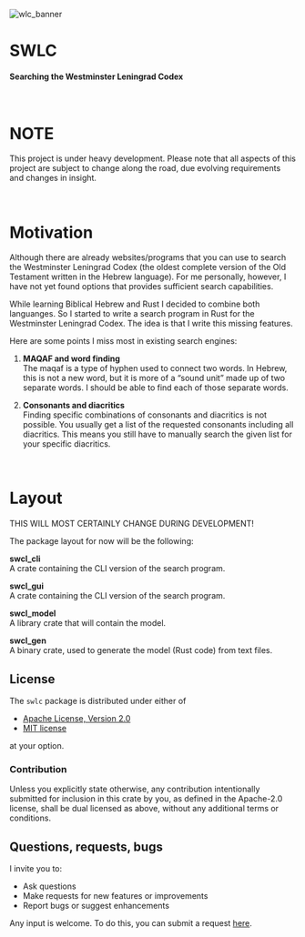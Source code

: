 ![wlc_banner](https://github.com/user-attachments/assets/ddcacbde-c3a6-45ab-92c3-aaa7dd2b35de)

# SWLC  
#### Searching the Westminster Leningrad Codex

<br>

# NOTE

This project is under heavy development. Please note that all aspects of this project are subject to change along the road, due evolving requirements and changes in insight.


<br>


# Motivation

Although there are already websites/programs that you can use to search the Westminster Leningrad Codex (the oldest complete version of the Old Testament written in the Hebrew language).  For me personally, however, I have not yet found options that provides sufficient search capabilities. 

While learning Biblical Hebrew and Rust I decided to combine both languanges. So I started to write a search program in Rust for the Westminster Leningrad Codex. The idea is that I write this missing features.


Here are some points I miss most in existing search engines:

1. **MAQAF and word finding**   
   The maqaf is a type of hyphen used to connect two words. In Hebrew, this is not a new word, but it is more of a “sound unit” made up of two separate words. I should be able to find each of those separate words.

2. **Consonants and diacritics**  
   Finding specific combinations of consonants and diacritics is not possible. You usually get a list of the requested consonants including all diacritics. This means you still have to manually search the given list for your specific diacritics.
   
<br>

# Layout

THIS WILL MOST CERTAINLY CHANGE DURING DEVELOPMENT!

The package layout for now will be the following:

**swcl_cli**   
A crate containing the CLI version of the search program.

**swcl_gui**  
A crate containing the CLI version of the search program.

**swcl_model**  
A library crate that will contain the model.

**swcl_gen**   
A binary crate, used to generate the model (Rust code) from text files.



## License

The `swlc` package is distributed under either of

 * [Apache License, Version 2.0](LICENSE-APACHE)
 * [MIT license](LICENSE-MIT)

at your option.

### Contribution<a name="contribution"></a>

Unless you explicitly state otherwise, any contribution intentionally submitted
for inclusion in this crate by you, as defined in the Apache-2.0 license, shall
be dual licensed as above, without any additional terms or conditions.


## Questions, requests, bugs

I invite you to:

- Ask questions
- Make requests for new features or improvements
- Report bugs or suggest enhancements

Any input is welcome. To do this, you can submit a request [here](https://github.com/Roestdev/swlc/issues).

